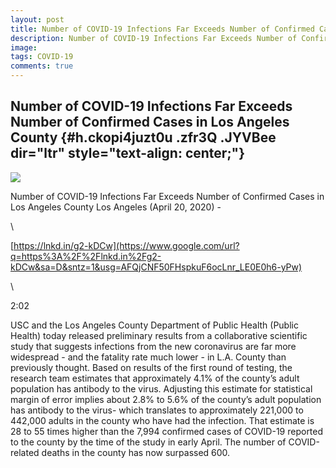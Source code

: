 ```yaml
---
layout: post
title: Number of COVID-19 Infections Far Exceeds Number of Confirmed Cases in Los Angeles County 
description: Number of COVID-19 Infections Far Exceeds Number of Confirmed Cases in Los Angeles County 
image: 
tags: COVID-19
comments: true
---
```


Number of COVID-19 Infections Far Exceeds Number of Confirmed Cases in Los Angeles County {#h.ckopi4juzt0u .zfr3Q .JYVBee dir="ltr" style="text-align: center;"}
-----------------------------------------------------------------------------------------

[![](https://lh6.googleusercontent.com/gqLvgMIBlq_KRBfi5t57mGjVKiAhbhDacwMUC_LxYLP-FiJsB6wVNzmEv1KOwoY9yjBfVupO6mx8CaSrih-HOBjwvdL1KqhIhrKr4sMuJJdZlfHXNok=w1280)](https://www.google.com/url?q=https%3A%2F%2Fredcap.med.usc.edu%2Fsurveys%2F%3Fs%3DJ7KEL4YTKT&sa=D&sntz=1&usg=AFQjCNGgmJPVlIxKzdq9Pd16K5HC0kstRQ)

Number of COVID-19 Infections Far Exceeds Number of Confirmed Cases in
Los Angeles County Los Angeles (April 20, 2020) -

\

[https://lnkd.in/g2-kDCw](https://www.google.com/url?q=https%3A%2F%2Flnkd.in%2Fg2-kDCw&sa=D&sntz=1&usg=AFQjCNF50FHspkuF6ocLnr_LE0E0h6-yPw)

\

2:02

USC and the Los Angeles County Department of Public Health (Public
Health) today released preliminary results from a collaborative
scientific study that suggests infections from the new coronavirus are
far more widespread - and the fatality rate much lower - in L.A. County
than previously thought. Based on results of the first round of testing,
the research team estimates that approximately 4.1% of the county’s
adult population has antibody to the virus. Adjusting this estimate for
statistical margin of error implies about 2.8% to 5.6% of the county’s
adult population has antibody to the virus- which translates to
approximately 221,000 to 442,000 adults in the county who have had the
infection. That estimate is 28 to 55 times higher than the 7,994
confirmed cases of COVID-19 reported to the county by the time of the
study in early April. The number of COVID-related deaths in the county
has now surpassed 600.
